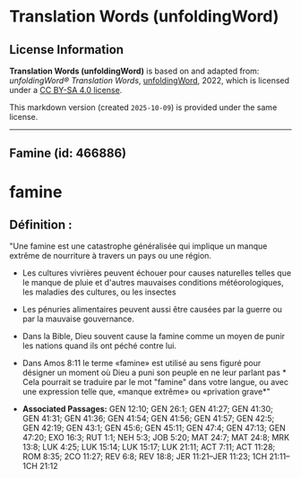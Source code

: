 # Translation Words (unfoldingWord)

## License Information

**Translation Words (unfoldingWord)** is based on and adapted from: _unfoldingWord® Translation Words_, [unfoldingWord](https://unfoldingword.org/utw), 2022, which is licensed under a [CC BY-SA 4.0 license](https://creativecommons.org/licenses/by-sa/4.0/legalcode.en).

This markdown version (created `2025-10-09`) is provided under the same license.



--------------------------------

## Famine (id: 466886)

famine
======

Définition :
------------

"Une famine est une catastrophe généralisée qui implique un manque extrême de nourriture à travers un pays ou une région.

* Les cultures vivrières peuvent échouer pour causes naturelles telles que le manque de pluie et d'autres mauvaises conditions météorologiques, les maladies des cultures, ou les insectes
* Les pénuries alimentaires peuvent aussi être causées par la guerre ou par la mauvaise gouvernance.
* Dans la Bible, Dieu souvent cause la famine comme un moyen de punir les nations quand ils ont péché contre lui.
* Dans Amos 8:11 le terme «famine» est utilisé au sens figuré pour désigner un moment où Dieu a puni son peuple en ne leur parlant pas \* Cela pourrait se traduire par le mot "famine" dans votre langue, ou avec une expression telle que, «manque extrême» ou «privation grave\*"

* **Associated Passages:** GEN 12:10; GEN 26:1; GEN 41:27; GEN 41:30; GEN 41:31; GEN 41:36; GEN 41:54; GEN 41:56; GEN 41:57; GEN 42:5; GEN 42:19; GEN 43:1; GEN 45:6; GEN 45:11; GEN 47:4; GEN 47:13; GEN 47:20; EXO 16:3; RUT 1:1; NEH 5:3; JOB 5:20; MAT 24:7; MAT 24:8; MRK 13:8; LUK 4:25; LUK 15:14; LUK 15:17; LUK 21:11; ACT 7:11; ACT 11:28; ROM 8:35; 2CO 11:27; REV 6:8; REV 18:8; JER 11:21–JER 11:23; 1CH 21:11–1CH 21:12

